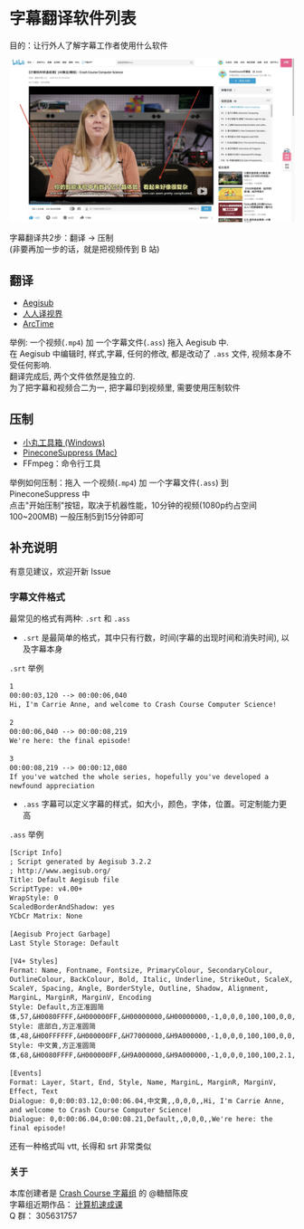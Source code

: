 # 字幕翻译软件列表  
目的：让行外人了解字幕工作者使用什么软件    

![B站截图](./images/img.jpg)


字幕翻译共2步：翻译 -> 压制       
(非要再加一步的话，就是把视频传到 B 站)    

## 翻译
* [Aegisub](http://www.aegisub.org/)
* [人人译视界](https://www.1sj.tv/)
* [ArcTime](https://arctime.org/index.html)

举例: 一个视频(`.mp4`) 加 一个字幕文件(`.ass`) 拖入 Aegisub 中.  
在 Aegisub 中编辑时, 样式,字幕, 任何的修改, 都是改动了 `.ass` 文件, 视频本身不受任何影响.  
翻译完成后, 两个文件依然是独立的.   
为了把字幕和视频合二为一, 把字幕印到视频里, 需要使用压制软件

## 压制
* [小丸工具箱 (Windows)](https://maruko.appinn.me/)
* [PineconeSuppress (Mac)](https://apps.apple.com/cn/app/pineconesuppress/id1398134175?mt=12)
* FFmpeg：命令行工具

举例如何压制：拖入 一个视频(`.mp4`) 加 一个字幕文件(`.ass`) 到 PineconeSuppress 中    
点击"开始压制"按钮，取决于机器性能，10分钟的视频(1080p约占空间100~200MB) 一般压制5到15分钟即可

## 补充说明
有意见建议，欢迎开新 Issue 

### 字幕文件格式
最常见的格式有两种:  `.srt` 和 `.ass`  

* `.srt` 是最简单的格式，其中只有行数，时间(字幕的出现时间和消失时间), 以及字幕本身

`.srt` 举例  

```
1
00:00:03,120 --> 00:00:06,040
Hi, I'm Carrie Anne, and welcome to Crash Course Computer Science!

2
00:00:06,040 --> 00:00:08,219
We're here: the final episode!

3
00:00:08,219 --> 00:00:12,080
If you've watched the whole series, hopefully you've developed a newfound appreciation

```

* `.ass` 字幕可以定义字幕的样式，如大小，颜色，字体，位置。可定制能力更高

`.ass` 举例
```
[Script Info]
; Script generated by Aegisub 3.2.2
; http://www.aegisub.org/
Title: Default Aegisub file
ScriptType: v4.00+
WrapStyle: 0
ScaledBorderAndShadow: yes
YCbCr Matrix: None

[Aegisub Project Garbage]
Last Style Storage: Default

[V4+ Styles]
Format: Name, Fontname, Fontsize, PrimaryColour, SecondaryColour, OutlineColour, BackColour, Bold, Italic, Underline, StrikeOut, ScaleX, ScaleY, Spacing, Angle, BorderStyle, Outline, Shadow, Alignment, MarginL, MarginR, MarginV, Encoding
Style: Default,方正准圆简体,57,&H0080FFFF,&H000000FF,&H00000000,&H00000000,-1,0,0,0,100,100,0,0,1,3,2,2,3,3,13,1
Style: 底部白,方正准圆简体,48,&H00FFFFFF,&H000000FF,&H77000000,&H9A000000,-1,0,0,0,100,100,0,0,1,3,2,2,3,3,13,1
Style: 中文黄,方正准圆简体,68,&H0080FFFF,&H000000FF,&H9A000000,&H9A000000,-1,0,0,0,100,100,2.1,0,1,3,1.9,2,3,3,13,1

[Events]
Format: Layer, Start, End, Style, Name, MarginL, MarginR, MarginV, Effect, Text
Dialogue: 0,0:00:03.12,0:00:06.04,中文黄,,0,0,0,,Hi, I'm Carrie Anne, and welcome to Crash Course Computer Science!
Dialogue: 0,0:00:06.04,0:00:08.21,Default,,0,0,0,,We're here: the final episode!
```

还有一种格式叫 vtt, 长得和 srt 非常类似

### 关于
本库创建者是 [Crash Course 字幕组](https://www.bilibili.com/video/av21376839/) 的 @糖醋陈皮       
字幕组近期作品： [计算机速成课](https://github.com/1c7/Crash-Course-Computer-Science-Chinese)  
Q 群： 305631757  
